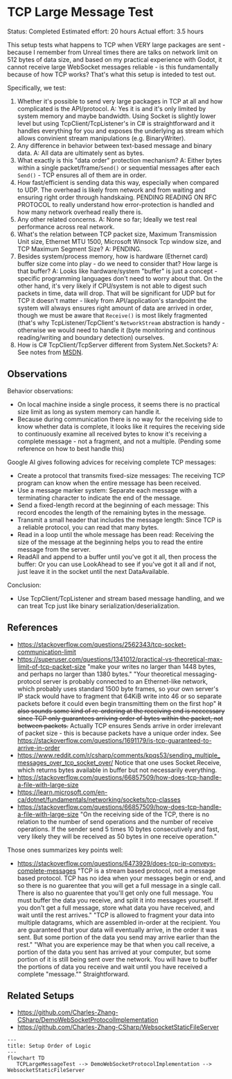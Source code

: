 # TCP Large Message Test

Status: Completed
Estimated effort: 20 hours
Actual effort: 3.5 hours

This setup tests what happens to TCP when VERY large packages are sent - because I remember from Unreal times there are talks on network limit on 512 bytes of data size, and based on my practical experience with Godot, it cannot receive large WebSocket messages reliable - is this fundamentally because of how TCP works? That's what this setup is inteded to test out.

Specifically, we test:
1. Whether it's possible to send very large packages in TCP at all and how complicated is the API/protocol. A: Yes it is and it's only limited by system memory and maybe bandwidth. Using Socket is slightly lower level but using TcpClient/TcpListener's in C# is straightforward and it handles everything for you and exposes the underlying as stream which allows convinient stream manipulations (e.g. BinaryWriter).
2. Any difference in behavior between text-based message and binary data. A: All data are ultimately sent as bytes.
3. What exactly is this "data order" protection mechanism? A: Either bytes within a single packet/frame/`Send()` or sequential messages after each `Send()` - TCP ensures all of them are in order.
4. How fast/efficient is sending data this way, especially when compared to UDP. The overhead is likely from network and from waiting and ensuring right order through handskaing. PENDING READING ON RFC PROTOCOL to really understand how error-protection is handled and how many network overhead really there is.
5. Any other related concerns. A: None so far; Ideally we test real performance across real network.
6. What's the relation between TCP packet size, Maximum Transmission Unit size, Ethernet MTU 1500, Microsoft Winsock Tcp window size, and TCP Maximum Segment Size? A: PENDING.
7. Besides system/process memory, how is hardware (Ethernet card) buffer size come into play - do we need to consider that? How large is that buffer? A: Looks like hardware/system "buffer" is just a concept - specific programming languages don't need to worry about that. On the other hand, it's very likely if CPU/system is not able to digest such packets in time, data will drop. That will be significant for UDP but for TCP it doesn't matter - likely from API/application's standpoint the system will always ensures right amount of data are arrived in order, though we must be aware that `Receive()` is most likely fragmented (that's why TcpListener/TcpClient's `NetworkStream` abstraction is handy - otherwise we would need to handle it (byte monitoring and continous reading/writing and boundary detection) ourselves.
8. How is C# TcpClient/TcpServer different from System.Net.Sockets? A: See notes from [MSDN](https://learn.microsoft.com/en-ca/dotnet/fundamentals/networking/sockets/tcp-classes).

## Observations

Behavior observations:

* On local machine inside a single process, it seems there is no practical size limit as long as system memory can handle it.
* Because during communication there is no way for the receiving side to know whether data is complete, it looks like it requires the receiving side to continuously examine all received bytes to know it's receiving a complete message - not a fragment, and not a multiple. (Pending some reference on how to best handle this)

Google AI gives following advices for receiving complete TCP messages:

* Create a protocol that transmits fixed-size messages: The receiving TCP program can know when the entire message has been received.
* Use a message marker system: Separate each message with a terminating character to indicate the end of the message.
* Send a fixed-length record at the beginning of each message: This record encodes the length of the remaining bytes in the message.
* Transmit a small header that includes the message length: Since TCP is a reliable protocol, you can read that many bytes.
* Read in a loop until the whole message has been read: Receiving the size of the message at the beginning helps you to read the entire message from the server.
* ReadAll and append to a buffer until you've got it all, then process the buffer: Or you can use LookAhead to see if you've got it all and if not, just leave it in the socket until the next DataAvailable. 

Conclusion:

* Use TcpClient/TcpListener and stream based message handling, and we can treat Tcp just like binary serialization/deserialization.

## References

* https://stackoverflow.com/questions/2562343/tcp-socket-communication-limit
* https://superuser.com/questions/1341012/practical-vs-theoretical-max-limit-of-tcp-packet-size "make your writes no larger than 1448 bytes, and perhaps no larger than 1380 bytes." "Your theoretical messaging-protocol server is probably connected to an Ethernet-like network, which probably uses standard 1500 byte frames, so your own server's IP stack would have to fragment that 64KiB write into 46 or so separate packets before it could even begin transmitting them on the first hop" ~~It also sounds some kind of re-ordering at the receiving end is neccessary since TCP only guarantees arriving order of bytes within the packet, not between packets.~~ Actually TCP ensures Sends arrive in order irrelevant of packet size - this is because packets have a unique order index. See https://stackoverflow.com/questions/1691179/is-tcp-guaranteed-to-arrive-in-order
* https://www.reddit.com/r/csharp/comments/kpqs53/sending_multiple_messages_over_tcp_socket_over/ Notice that one uses Socket.Receive, which returns bytes available in buffer but not necessarily everything.
* https://stackoverflow.com/questions/66857509/how-does-tcp-handle-a-file-with-large-size
* https://learn.microsoft.com/en-ca/dotnet/fundamentals/networking/sockets/tcp-classes
* https://stackoverflow.com/questions/66857509/how-does-tcp-handle-a-file-with-large-size "On the receiving side of the TCP, there is no relation to the number of send operations and the number of receive operations. If the sender send 5 times 10 bytes consecutively and fast, very likely they will be received as 50 bytes in one receive operation."

Those ones summarizes key points well:

* https://stackoverflow.com/questions/6473929/does-tcp-ip-conveys-complete-messages "TCP is a stream based protocol, not a message based protocol. TCP has no idea when your messages begin or end, and so there is no guarentee that you will get a full message in a single call. There is also no guarentee that you'll get only one full message. You must buffer the data you receive, and split it into messages yourself. If you don't get a full message, store what data you have received, and wait until the rest arrives." "TCP is allowed to fragment your data into multiple datagrams, which are assembled in-order at the recipient. You are guaranteed that your data will eventually arrive, in the order it was sent. But some portion of the data you send may arrive earlier than the rest." "What you are experience may be that when you call receive, a portion of the data you sent has arrived at your computer, but some portion of it is still being sent over the network. You will have to buffer the portions of data you receive and wait until you have received a complete "message."" Straightforward.

## Related Setups

* https://github.com/Charles-Zhang-CSharp/DemoWebSocketProtocolImplementation
* https://github.com/Charles-Zhang-CSharp/WebsocketStaticFileServer

```mermaid
---
title: Setup Order of Logic
---
flowchart TD
   TCPLargeMessageTest --> DemoWebSocketProtocolImplementation --> WebsocketStaticFileServer
```
